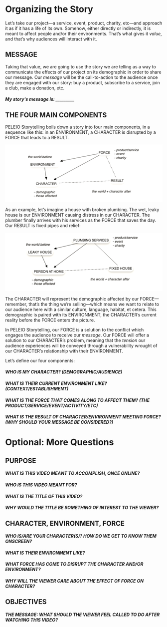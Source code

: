 # Organizing the Story

Let’s take our project—a service, event, product, charity, etc—and approach it as if it has a life of its own. Somehow, either directly or indirectly, it is meant to affect people and/or their environments. That’s what gives it <em>value</em>, and that’s why audiences will interact with it.

## MESSAGE

Taking that value, we are going to use the story we are telling as a way to communicate the effects of our project on its demographic in order to share our message. Our <em>message</em> will be the call-to-action to the audience once they are engaged with our story: buy a product, subscribe to a service, join a club, make a donation, etc.

#### <em>My story's message is: _________</em>


## THE FOUR MAIN COMPONENTS
PELEIO Storytelling boils down a story into four main components, in a sequence like this: in an ENVIRONMENT, a CHARACTER is disrupted by a FORCE that leads to a RESULT.

![THE FOUR MAIN COMPONENTS DIAGRAM](https://github.com/PELEIO/Video-Storytelling-Guide/blob/master/Content/img/4%20Main%20Components%20Diagram.png?raw=true)

As an example, let’s imagine a house with broken plumbing. The wet, leaky house is our ENVIRONMENT causing distress in our CHARACTER. The plumber finally arrives with his services as the FORCE that saves the day. Our RESULT is fixed pipes and relief:

![THE FOUR MAIN COMPONENTS DIAGRAM](https://github.com/PELEIO/Video-Storytelling-Guide/blob/master/Content/img/4%20Main%20Components%20Diagram%20-%20Example.png?raw=true)

The CHARACTER will represent the demographic affected by our FORCE—remember, that’s the thing we’re selling—which means we want to relate to our audience here with a similar culture, language, habitat, et cetera. This demographic is paired with its ENVIRONMENT, the CHARACTER’s current reality before the FORCE enters the picture.

In PELEIO Storytelling, our FORCE is a solution to the conflict which engages the audience to receive our <em>message</em>. Our FORCE will offer a solution to our CHARACTER’s problem, meaning that the <em>tension</em> our audience experiences will be conveyed through a vulnerability wrought of our CHARACTER’s relationship with their ENVIRONMENT.

Let’s define our four components:

#### <em>WHO IS MY CHARACTER? (DEMOGRAPHIC/AUDIENCE)</em>





#### <em>WHAT IS THEIR CURRENT ENVIRONMENT LIKE? (CONTEXT/ESTABLISHMENT)</em>





#### <em>WHAT IS THE FORCE THAT COMES ALONG TO AFFECT THEM? (THE PRODUCT/SERVICE/EVENT/ACTIVITY/ETC)</em>





#### <em>WHAT IS THE RESULT OF CHARACTER/ENVIRONMENT MEETING FORCE? (WHY SHOULD YOUR MESSAGE BE CONSIDERED?)</EM>

# Optional: More Questions

## PURPOSE

#### <em>WHAT IS THIS VIDEO MEANT TO ACCOMPLISH, ONCE ONLINE?</em>



#### <em>WHO IS THIS VIDEO MEANT FOR?</em>



#### <em>WHAT IS THE TITLE OF THIS VIDEO?</em>



#### <em>WHY WOULD THE TITLE BE SOMETHING OF INTEREST TO THE VIEWER?</em>


## CHARACTER, ENVIRONMENT, FORCE

#### <em>WHO IS/ARE YOUR CHARACTER(S)? HOW DO WE GET TO KNOW THEM ONSCREEN?</em>



#### <em>WHAT IS THEIR ENVIRONMENT LIKE?</em>



#### <em>WHAT FORCE HAS COME TO DISRUPT THE CHARACTER AND/OR ENVIRONMENT?</em>



#### <em>WHY WILL THE VIEWER CARE ABOUT THE EFFECT OF FORCE ON CHARACTER? </em>


## OBJECTIVES

#### <em>THE MESSAGE: WHAT SHOULD THE VIEWER FEEL CALLED TO DO AFTER WATCHING THIS VIDEO?</em>
